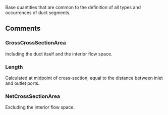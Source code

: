 Base quantities that are common to the definition of all types and occurrences of duct segments.

<!-- end of short definition -->



## Comments

### GrossCrossSectionArea

Including the duct itself and the interior flow space.

### Length

Calculated at midpoint of cross-section, equal to the distance between inlet and outlet ports.

### NetCrossSectionArea

Excluding the interior flow space.

